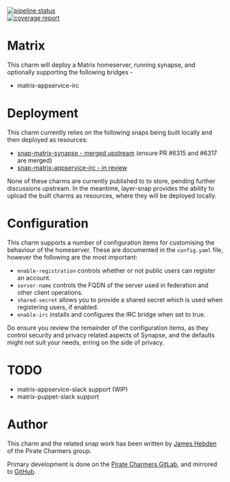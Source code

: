 [![pipeline status](https://git.ec0.io/pirate-charmers/charm-matrix/badges/master/pipeline.svg)](https://git.ec0.io/pirate-charmers/charm-matrix/commits/master)                                                                  
[![coverage report](https://git.ec0.io/pirate-charmers/charm-matrix/badges/master/coverage.svg)](https://git.ec0.io/pirate-charmers/charm-matrix/commits/master)

Matrix
======

This charm will deploy a Matrix homeserver, running synapse, and optionally supporting the following bridges -
* matrix-appservice-irc

Deployment
==========

This charm currently relies on the following snaps being built locally and then deployed as resources:
* [snap-matrix-synapse - merged upstream](https://github.com/matrix-org/matrix-synapse) (ensure PR #6315 and #6317 are merged)
* [snap-matrix-appservice-irc - in review](https://github.com/matrix-org/matrix-appservice-irc/pull/807)

None of these charms are currently published to to store, pending further discussions upstream.
In the meantime, layer-snap provides the ability to upload the built charms as resources, where they will be deployed locally.

Configuration
=============

This charm supports a number of configuration items for customising the behaviour of the homeserver.
These are documented in the `config.yaml` file, however the following are the most important:

* `enable-registration` controls whether or not public users can register an account.
* `server-name` controls the FQDN of the server used in federation and other client operations.
* `shared-secret` allows you to provide a shared secret which is used when registering users, if enabled.
* `enable-irc` installs and configures the IRC bridge when set to true.

Do ensure you review the remainder of the configuration items, as they control security and privacy related aspects of Synapse, and the
defaults might not suit your needs, erring on the side of privacy.

TODO
====

* matrix-appservice-slack support (WIP)
* matrix-puppet-slack support

Author
======

This charm and the related snap work has been written by [James Hebden](mailto:james+matrix@ec0.io) of the Pirate Charmers group.

Primary development is done on the [Pirate Charmers GitLab](https://git.ec0.io/pirate-charmers), and mirrored to [GitHub](https://github.com/pirate-charmers).
